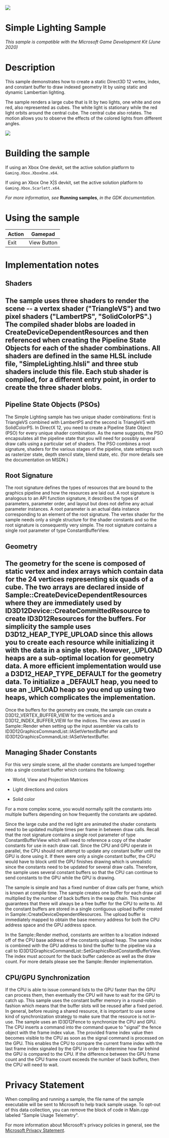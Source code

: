  ![](./media/image1.png)

#   Simple Lighting Sample

*This sample is compatible with the Microsoft Game Development Kit (June
2020)*

# Description

This sample demonstrates how to create a static Direct3D 12 vertex,
index, and constant buffer to draw indexed geometry lit by using static
and dynamic Lambertian lighting.

The sample renders a large cube that is lit by two lights, one white and
one red, also represented as cubes. The white light is stationary while
the red light orbits around the central cube. The central cube also
rotates. The motion allows you to observe the effects of the colored
lights from different angles.

![](./media/image3.png)

# Building the sample

If using an Xbox One devkit, set the active solution platform to `Gaming.Xbox.XboxOne.x64`.

If using an Xbox One X|S devkit, set the active solution platform to `Gaming.Xbox.Scarlett.x64`.

*For more information, see* __Running samples__, *in the GDK documentation.*

# Using the sample

| Action                                 |  Gamepad                     |
|----------------------------------------|-----------------------------|
| Exit                                   |  View Button                 |

#  Implementation notes

## Shaders

## The sample uses three shaders to render the scene -- a vertex shader ("TriangleVS") and two pixel shaders ("LambertPS", "SolidColorPS".) The compiled shader blobs are loaded in CreateDeviceDependentResources and then referenced when creating the Pipeline State Objects for each of the shader combinations. All shaders are defined in the same HLSL include file, "SimpleLighting.hlsli" and three stub shaders include this file. Each stub shader is compiled, for a different entry point, in order to create the three shader blobs.

## Pipeline State Objects (PSOs)

The Simple Lighting sample has two unique shader combinations: first is
TriangleVS combined with LambertPS and the second is TriangleVS with
SolidColorPS. In DirectX 12, you need to create a Pipeline State Object
(PSO) for every unique shader combination. As the name suggests, the PSO
encapsulates all the pipeline state that you will need for possibly
several draw calls using a particular set of shaders. The PSO combines a
root signature, shaders for the various stages of the pipeline, state
settings such as rasterizer state, depth stencil state, blend state,
etc. (for more details see the documentation on MSDN.)

## Root Signature

The root signature defines the types of resources that are bound to the
graphics pipeline and how the resources are laid out. A root signature
is analogous to an API function signature, it describes the types of
parameters, parameter order, and layout but does not define any actual
parameter instances. A root parameter is an actual data instance
corresponding to an element of the root signature. The vertex shader for
the sample needs only a single structure for the shader constants and so
the root signature is consequently very simple. The root signature
contains a single root parameter of type ConstantBufferView.

## Geometry

## The geometry for the scene is composed of static vertex and index arrays which contain data for the 24 vertices representing six quads of a cube. The two arrays are declared inside of Sample::CreateDeviceDependentResources where they are immediately used by ID3D12Device::CreateCommittedResource to create ID3D12Resources for the buffers. For simplicity the sample uses D3D12_HEAP_TYPE_UPLOAD since this allows you to create each resource while initializing it with the data in a single step. However, \_UPLOAD heaps are a sub-optimal location for geometry data. A more efficient implementation would use a D3D12_HEAP_TYPE_DEFAULT for the geometry data. To initialize a \_DEFAULT heap, you need to use an \_UPLOAD heap so you end up using two heaps, which complicates the implementation.

Once the buffers for the geometry are create, the sample can create a
D3D12_VERTEX_BUFFER_VIEW for the vertices and a D3D12_INDEX_BUFFER_VIEW
for the indices. The views are used in Sample::Render when setting up
the input assembler via calls to
ID3D12GraphicsCommandList::IASetVertextBuffer and
ID3D12GraphicsCommandList::IASetVertextBuffer.

## Managing Shader Constants

For this very simple scene, all the shader constants are lumped together
into a single constant buffer which contains the following:

-   World, View and Projection Matrices

-   Light directions and colors

-   Solid color

For a more complex scene, you would normally split the constants into
multiple buffers depending on how frequently the constants are updated.

Since the large cube and the red light are animated the shader constants
need to be updated multiple times per frame in between draw calls.
Recall that the root signature contains a single root parameter of type
ConstantBufferView which will need to reference a copy of the shader
constants for use in each draw call. Since the CPU and GPU operate in
parallel, the CPU should not attempt to update any constant buffer until
the GPU is done using it. If there were only a single constant buffer,
the CPU would have to block until the GPU finishes drawing which is
unrealistic since the constants need to be updated for several draw
calls. Therefore, the sample uses several constant buffers so that the
CPU can continue to send constants to the GPU while the GPU is drawing.

The sample is simple and has a fixed number of draw calls per frame,
which is known at compile time. The sample creates one buffer for each
draw call multiplied by the number of back buffers in the swap chain.
This number guarantees that there will always be a free buffer for the
CPU to write to. All the constant buffers are stored in a single
contiguous upload buffer created in
Sample::CreateDeviceDependentResources. The upload buffer is immediately
mapped to obtain the base memory address for both the CPU address space
and the GPU address space.

In the Sample::Render method, constants are written to a location
indexed off of the CPU base address of the constants upload heap. The
same index is combined with the GPU address to bind the buffer to the
pipeline via a call to
ID3D12GraphicsCommandList::SetGraphicsRootConstantBufferView. The index
must account for the back buffer cadence as well as the draw count. For
more details please see the Sample::Render implementation.

## CPU/GPU Synchronization

If the CPU is able to issue command lists to the GPU faster than the GPU
can process them, then eventually the CPU will have to wait for the GPU
to catch up. This sample uses the constant buffer memory in a
round-robin fashion which means that the buffer slots will be reused
after a fixed period. In general, before reusing a shared resource, it
is important to use some kind of synchronization strategy to make sure
that the resource is not in-use. The sample uses an ID3D12Fence to
synchronize the CPU and GPU. The CPU inserts a command into the command
queue to "signal" the fence object with the frame index value. The
provided frame index value then becomes visible to the CPU as soon as
the signal command is processed on the GPU. This enables the CPU to
compare the current frame index with the last frame index signaled by
the GPU in order to determine how far behind the GPU is compared to the
CPU. If the difference between the GPU frame count and the CPU frame
count exceeds the number of back buffers, then the CPU will need to
wait.

# Privacy Statement

When compiling and running a sample, the file name of the sample
executable will be sent to Microsoft to help track sample usage. To
opt-out of this data collection, you can remove the block of code in
Main.cpp labeled "Sample Usage Telemetry".

For more information about Microsoft's privacy policies in general, see
the [Microsoft Privacy
Statement](https://privacy.microsoft.com/en-us/privacystatement/).
